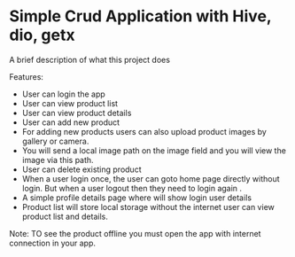 
# Simple Crud Application with Hive, dio, getx

A brief description of what this project does 

Features:

- User can login the app
- User can view product list
- User can view product details
- User can add new product
- For adding new products users can also upload product images by gallery or
camera.
- You will send a local image path on the image field and you will view the image
via this path.
- User can delete existing product
- When a user login once, the user can goto home page directly without login. But when a user logout then they need to login again .
- A simple profile details page where will show login user details
- Product list will store local storage without the internet user can view product list
and details.



Note: TO see the product offline you must open the app with internet connection in your app.

